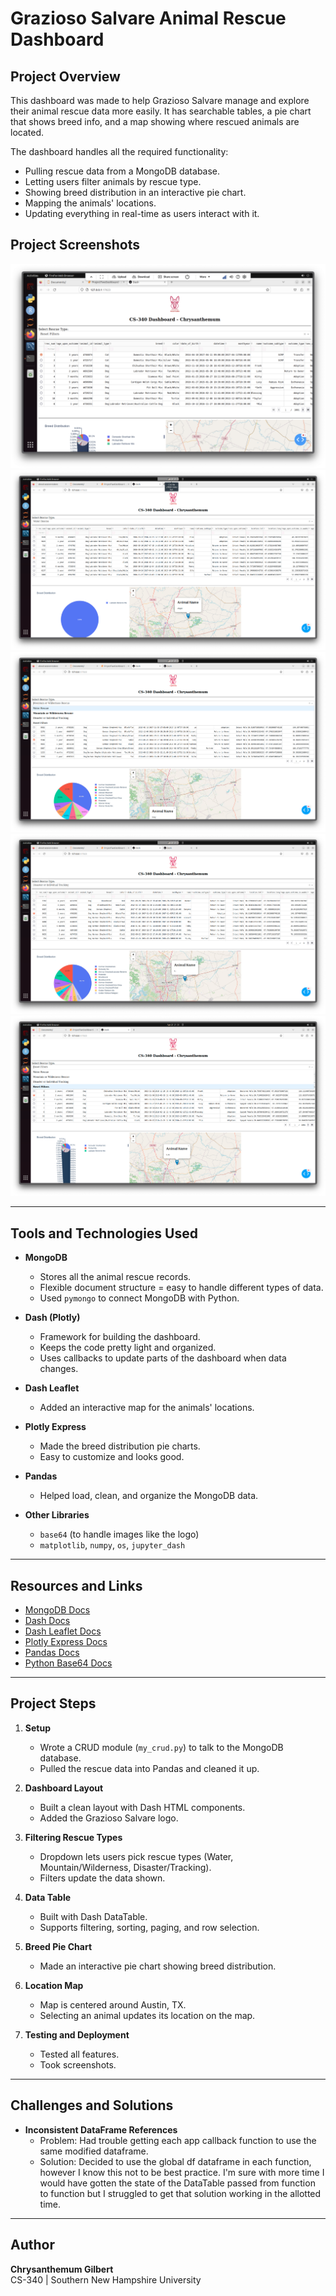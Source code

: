 # Grazioso Salvare Animal Rescue Dashboard

## Project Overview
This dashboard was made to help Grazioso Salvare manage and explore their animal rescue data more easily. It has searchable tables, a pie chart that shows breed info, and a map showing where rescued animals are located.

The dashboard handles all the required functionality:

- Pulling rescue data from a MongoDB database.
- Letting users filter animals by rescue type.
- Showing breed distribution in an interactive pie chart.
- Mapping the animals' locations.
- Updating everything in real-time as users interact with it.

## Project Screenshots

![Initial Dashboard View](screenshots/initial_project_state.png)
![Water Rescue](screenshots/water_rescue.png)
![Mountain Rescue](screenshots/mountain_rescue.png)
![Tracking](screenshots/tracking.png)
![Filter Reset](screenshots/filter_reset.png)

---

## Tools and Technologies Used

- **MongoDB**  
  - Stores all the animal rescue records.
  - Flexible document structure = easy to handle different types of data.
  - Used `pymongo` to connect MongoDB with Python.

- **Dash (Plotly)**  
  - Framework for building the dashboard.
  - Keeps the code pretty light and organized.
  - Uses callbacks to update parts of the dashboard when data changes.

- **Dash Leaflet**  
  - Added an interactive map for the animals' locations.

- **Plotly Express**  
  - Made the breed distribution pie charts.
  - Easy to customize and looks good.

- **Pandas**  
  - Helped load, clean, and organize the MongoDB data.

- **Other Libraries**  
  - `base64` (to handle images like the logo)
  - `matplotlib`, `numpy`, `os`, `jupyter_dash`

---

## Resources and Links
- [MongoDB Docs](https://www.mongodb.com/docs/)
- [Dash Docs](https://dash.plotly.com/)
- [Dash Leaflet Docs](https://dash-leaflet.herokuapp.com/)
- [Plotly Express Docs](https://plotly.com/python/plotly-express/)
- [Pandas Docs](https://pandas.pydata.org/docs/)
- [Python Base64 Docs](https://docs.python.org/3/library/base64.html)

---

## Project Steps

1. **Setup**  
   - Wrote a CRUD module (`my_crud.py`) to talk to the MongoDB database.
   - Pulled the rescue data into Pandas and cleaned it up.

2. **Dashboard Layout**  
   - Built a clean layout with Dash HTML components.
   - Added the Grazioso Salvare logo.

3. **Filtering Rescue Types**  
   - Dropdown lets users pick rescue types (Water, Mountain/Wilderness, Disaster/Tracking).
   - Filters update the data shown.

4. **Data Table**  
   - Built with Dash DataTable.
   - Supports filtering, sorting, paging, and row selection.

5. **Breed Pie Chart**  
   - Made an interactive pie chart showing breed distribution.

6. **Location Map**  
   - Map is centered around Austin, TX.
   - Selecting an animal updates its location on the map.

7. **Testing and Deployment**  
   - Tested all features.
   - Took screenshots.

---

## Challenges and Solutions

- **Inconsistent DataFrame References**  
  - Problem: Had trouble getting each app callback function to use the same modified dataframe.
  - Solution: Decided to use the global df dataframe in each function, however I know this not to be best practice. I'm sure with more time I would have gotten the state of the DataTable passed from function to function but I struggled to get that solution working in the allotted time.

---

## Author
**Chrysanthemum Gilbert**  
CS-340 | Southern New Hampshire University
